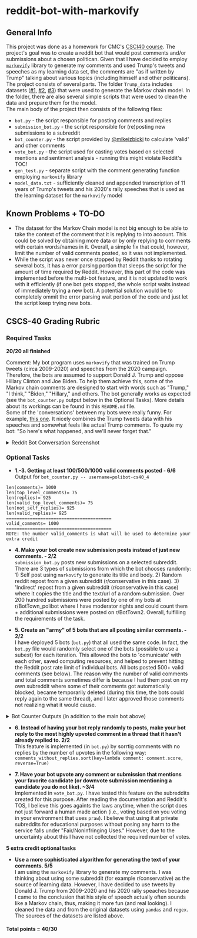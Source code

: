 # reddit-bot-with-markovify
## General Info
This project was done as a homework for CMC's [CSCI40 course](https://github.com/mikeizbicki/cmc-csci040/tree/2021fall/hw_04). The project's goal was to create a reddit bot that would post comments and/or submissions about a chosen politican. Given that I have decided to employ [`markovify`](https://github.com/jsvine/markovify) library to generate my comments and used Trump's tweets and speeches as my learning data set, the comments are "as if written by Trump" talking about various topics (including himself and other politicans).  
The project consists of several parts. The folder `Trump_data` includes datasets ([#1](https://www.kaggle.com/christianlillelund/donald-trumps-rallies), [#2](https://data.world/pathologicalhandwaving/trumptweets), [#3](https://data.world/lovesdata/trump-tweets-5-4-09-12-5-16)) that were used to generate the Markov chain model. In the folder, there are also several simple scripts that were used to clean the data and prepare them for the model.  
The main body of the project then consists of the following files:
* `bot.py` - the script responsible for posting comments and replies 
* `submission_bot.py` - the script responsible for (re)posting new submissions to a subreddit
* `bot_counter.py` - the script provided by [@mikeizbicki](https://github.com/mikeizbicki) to calculate 'valid' and other comments
* `vote_bot.py` - the script used for casting votes based on selected mentions and sentiment analysis - running this might violate Reddit's TOC!
* `gen_test.py` - separate script with the comment generating function employing `markovify` library
* `model_data.txt` - sufficiently cleaned and appended transcription of 11 years of Trump's tweets and his 2020's rally speeches that is used as the learning dataset for the `markovify` model
 
## Known Problems + TO-DO
* The dataset for the Markov Chain model is not big enough to be able to take the context of the comment that it is replying to into account. This could be solved by obtaining more data or by only replying to comments with certain words/names in it. Overall, a simple fix that could, however, limit the number of valid comments posted, so it was not implemented.
* While the script was never once stopped by Reddit thanks to rotating several bots, it has a error parsing portion that sleeps the script for the amount of time required by Reddit. However, this part of the code was implemented before the multi-bot feature, and it is not updated to work with it efficiently (if one bot gets stopped, the whole script waits instead of immediately trying a new bot). A potential solution would be to completely ommit the error parsing wait portion of the code and just let the script keep trying new bots.



## CSCS-40 Grading Rubric

### Required Tasks

__20/20 all finished__

Comment: My bot program uses `markovify` that was trained on Trump tweets (circa 2009-2020) and speeches from the 2020 campaign. Therefore, the bots are assumed to support Donald J. Trump and oppose Hillary Clinton and Joe Biden. To help them achieve this, some of the Markov chain comments are designed to start with words such as "Trump," "I think," "Biden," "Hillary," and others. The bot generally works as expected (see the `bot_counter.py` output below in the Optional Tasks). More details about its workings can be found in this `README.md` file.   
Some of the 'conversations' between my bots were really funny. For example, [this one](https://old.reddit.com/r/BotTown_polibot2/comments/r1lx1a/hillary_had_a_great_evening/hlzq5g9/). It nicely combines the Trump tweets data with his speeches and somewhat feels like actual Trump comments. To quute my bot: "So here's what happened, and we'll never forget that."
<details>
  <summary>Reddit Bot Conversation Screenshot</summary>
  
  ![image](https://user-images.githubusercontent.com/63810577/143516970-172f3aa2-a9c7-4d03-866e-64c3a7679fbd.png)
  
</details>

### Optional Tasks

* __1.-3. Getting at least 100/500/1000 valid comments posted - 6/6__  
Output for `bot_counter.py -- username=polibot-cs40_4`
```
len(comments)= 1000
len(top_level_comments)= 75
len(replies)= 925
len(valid_top_level_comments)= 75
len(not_self_replies)= 925
len(valid_replies)= 925
========================================
valid_comments= 1000
========================================
NOTE: the number valid_comments is what will be used to determine your extra credit
```

* __4. Make your bot create new submission posts instead of just new comments. - 2/2__  
`submission_bot.py` posts new submissions on a selected subreddit. There are 3 types of submissions from which the bot chooses randomly: 1) Self post using `markovify` to generate its title and body. 2) Random reddit repost from a given subreddit (r/conservative in this case). 3) 'Indirect' repost from a given subreddit (r/conservative in this case) where it copies the title and the text/url of a random submission. Over 200 hundred submissions were posted by one of my bots at r/BotTown_polibot where I have moderator rights and could count them + additional submissions were posted on r/BotTown2. Overall, fulfilling the requirements of the task.

* __5. Create an "army" of 5 bots that are all posting similar comments. - 2/2__  
I have deployed 5 bots (`bot.py`) that all used the same code. In fact, the `bot.py` file would randomly select one of the bots (possible to use a subest) for each iteration. This allowed the bots to 'comunicate' with each other, saved computing resources, and helped to prevent hitting the Reddit post rate limit of individual bots. All bots posted 500+ valid comments (see below). The reason why the number of valid comments and total comments sometimes differ is because I had them post on my own subreddit where some of their comments got automatically blocked, became temporarily deleted (during this time, the bots could reply again to the same thread), and I later approved those comments not realizing what it would cause.  
<details>
  <summary>Bot Counter Outputs (in addition to the main bot above)</summary>
    
  ```
  polibot-cs40:
  
  len(comments)= 609
len(top_level_comments)= 69
len(replies)= 540
len(valid_top_level_comments)= 69
len(not_self_replies)= 540
len(valid_replies)= 540
========================================
valid_comments= 609
========================================
NOTE: the number valid_comments is what will be used to determine your extra credit
  
  
  polibot-cs40_1:
  
  len(comments)= 1000
len(top_level_comments)= 62
len(replies)= 938
len(valid_top_level_comments)= 60
len(not_self_replies)= 938
len(valid_replies)= 938
========================================
valid_comments= 998
========================================
NOTE: the number valid_comments is what will be used to determine your extra credit
  
  polibot-cs40_2:
  
  len(comments)= 1000
len(top_level_comments)= 85
len(replies)= 915
len(valid_top_level_comments)= 82
len(not_self_replies)= 915
len(valid_replies)= 915
========================================
valid_comments= 997
========================================
NOTE: the number valid_comments is what will be used to determine your extra credit
  
  polibot-cs40_3:
  
  len(comments)= 1000
len(top_level_comments)= 60
len(replies)= 940
len(valid_top_level_comments)= 58
len(not_self_replies)= 940
len(valid_replies)= 940
========================================
valid_comments= 998
========================================
NOTE: the number valid_comments is what will be used to determine your extra credit 
  
  
  ```
  
</details>

* __6. Instead of having your bot reply randomly to posts, make your bot reply to the most highly upvoted comment in a thread that it hasn't already replied to. 2/2__  
This feature is implemented (in `bot.py`) by sorrtig comments with no replies by the number of upvotes in the following way: `comments_without_replies.sort(key=lambda comment: comment.score, reverse=True)`

* __7. Have your bot upvote any comment or submission that mentions your favorite candidate (or downvote submission mentioning a candidate you do not like). ~3/4__  
Implemented in `vote_bot.py`. I have tested this feature on the subreddits created for this purpose. After reading the documentation and Reddit's TOS, I believe this goes againts the laws anytime, when the script does not just forward a human made action (i.e., voting based on you voting in your environment that uses `praw`). I believe that using it at private subreddits for educational purposes without posing any harm to the service falls under "Fair/Noninfringing Uses." However, due to the uncertainty about this I have not collected the required number of votes.

__5 extra credit optional tasks__
* __Use a more sophisticated algorithm for generating the text of your comments. 5/5__  
I am using the `markovify` library to generate my comments. I was thinking about using some subreddit (for example r/conservative) as the source of learning data. However, I have decided to use tweets by Donald J. Trump from 2009-2020 and his 2020 rally speaches because I came to the conclusion that his style of speech actually often sounds like a Markov chain, thus, making it more fun (and real looking). I cleaned the data and from the original datasets using `pandas` and `regex`. The sources of the datasets are listed above.


#### Total points = 40/30

